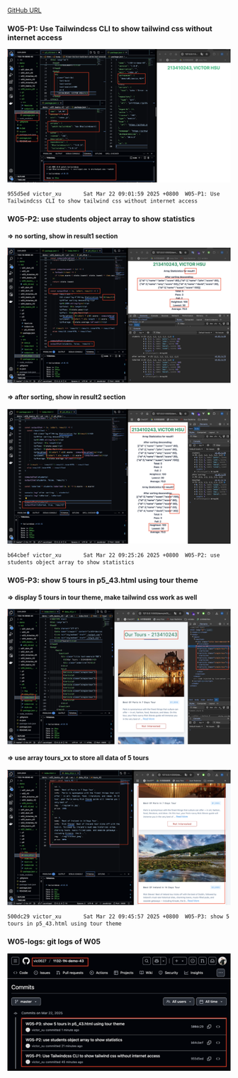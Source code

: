 [GitHub URL](https://github.com/vic0627/1132-1N-demo-43)

### W05-P1: Use Tailwindcss CLI to show tailwind css without internet access
 
![](w05-p1.png)
 
```
955d5ed victor_xu       Sat Mar 22 09:01:59 2025 +0800  W05-P1: Use Tailwindcss CLI to show tailwind css without internet access
```

### W05-P2: use students object array to show statistics
 
#### => no sorting, show in result1 section
 
![](w05-p2-1.png)
 
#### => after sorting, show in result2 section
 
![](w05-p2-2.png)
 
```
b64cbef victor_xu       Sat Mar 22 09:25:26 2025 +0800  W05-P2: use students object array to show statistics
```

### W05-P3: show 5 tours in p5_43.html using tour theme
 
#### => display 5 tours in tour theme, make tailwind css work as well
 
![](w05-p3-1.png)
 
#### => use array tours_xx to store all data of 5 tours
 
![](w05-p3-2.png)
 
```
500dc29 victor_xu       Sat Mar 22 09:45:57 2025 +0800  W05-P3: show 5 tours in p5_43.html using tour theme
```

### W05-logs: git logs of W05
 
![](w05-logs.png)